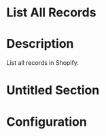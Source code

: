 ﻿# List All Records

# Description

List all records in Shopify.

# Untitled Section

# Configuration
